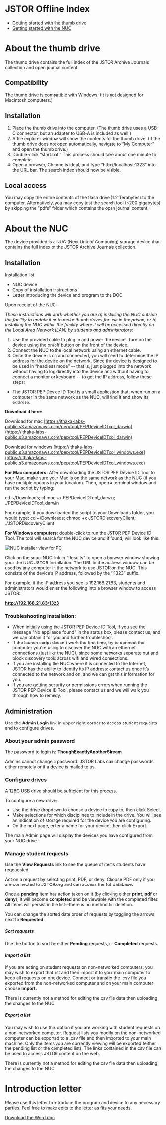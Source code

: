 # JSTOR Offline Index


* [Getting started with the thumb drive](#thumb)
* [Getting started with the NUC](#nuc)

# About the thumb drive<a id="thumb"></a>

The thumb drive contains the full index of the JSTOR Archive Journals collection and open journal content. 

## Compatibility

The thumb drive is compatible with Windows. (It is not designed for Macintosh computers.)

## Installation

1. Place the thumb drive into the computer. (The thumb drive uses a USB-C connector, but an adapter to USB-A is included as well.)
2. A file explorer window will show the contents for the thumb drive. (If the thumb drive does not open automatically, navigate to “My Computer” and open the thumb drive.)
3. Double-click “start.bat.” This process should take about one minute to complete.
4. Open a browser, Chrome is ideal, and type “http://localhost:1323” into the URL bar. The search index should now be visible.

## Local access

You may copy the entire contents of the flash drive (1.2 Terabytes) to the computer. Alternatively, you may copy just the search tool (~200 gigabytes) by skipping the "pdfs" folder which contains the open journal content.

# About the NUC<a id="nuc"></a>

The device provided is a NUC (Next Unit of Computing) storage device that contains the full index of the JSTOR Archive Journals collection.

## Installation
Installation list

- NUC device
- Copy of installation instructions
- Letter introducing the device and program to the DOC

Upon receipt of the NUC:

*These instructions will work whether you are a) installing the NUC outside the facility to update it or to make thumb drives for use in the prison, or b) installing the NUC within the facility where it will be accessed directly on the Local Area Network (LAN) by students and administrators:*

1. Use the provided cable to plug in and power the device. Turn on the device using  the on/off button on the front of the device.
2. Connect the NUC to the local network using an ethernet cable.
3. Once the device is on and connected, you will need to determine the IP address for the device on the network.  Since the device is designed to be used in “headless mode” -- that is, just plugged into the network without having to log directly into the device and without having to connect a monitor or keyboard -- to get the IP address, follow these steps:
* The JSTOR PEP Device ID Tool is a small application that, when run on a computer in the same network as the NUC, will find it and show its address.  

**Download it here:**

Download for mac [https://ithaka-labs-public.s3.amazonaws.com/pep/tool/PEPDeviceIDTool_darwin](https://ithaka-labs-public.s3.amazonaws.com/pep/tool/PEPDeviceIDTool_darwin)

Download for windows [https://ithaka-labs-public.s3.amazonaws.com/pep/tool/PEPDeviceIDTool_windows.exe](https://ithaka-labs-public.s3.amazonaws.com/pep/tool/PEPDeviceIDTool_windows.exe)

**For Mac computers:** After downloading the JSTOR PEP Device ID Tool to your Mac, make sure your Mac is on the same network as the NUC (if you have multiple options in your location). Then,  open a terminal window and  run the script by typing:   

cd ~/Downloads; chmod +x PEPDeviceIDTool_darwin; ./PEPDeviceIDTool_darwin

For example, if you downloaded the script to your Downloads folder, you would type:
cd ~/Downloads; chmod +x JSTORDiscoveryClient; ./JSTORDiscoveryClient

**For Windows computers:** double-click to run the JSTOR PEP Device ID Tool. The tool will search for the NUC device and if found, will look like this:

![NUC installer view for PC](img/NUC_PC_install.png)

Click on the snuc-NUC link in “Results” to open a browser window showing your the NUC JSTOR installation.  The URL in the address window can be used by any computer in the network to use JSTOR on the NUC.  This consists of the device’s IP address, followed by the “:1323” suffix.  

For example, if the IP address you see is 192.168.21.83, students and administrators would enter the following into a browser window to access JSTOR: 

**http://192.168.21.83:1323**

### Troubleshooting installation:
* When initially using the JSTOR PEP Device ID Tool, if you see the message "No appliance found" in the status box, please contact us, and we can obtain it for you and further troubleshoot.
* If the launch script doesn't work the first time, try to connect the computer you're using to discover the NUC with an ethernet connections (just like the NUC), since some networks separate out and block discovery tools across wifi and wired connections.
* If you are installing the NUC where it is connected to the Internet, JSTOR has the ability to identify its IP address: contact us once it’s connected to the network and on, and we can get this information for you.
* If you are getting security or permissions errors when running the JSTOR PEP Device ID Tool, please contact us and we will walk you through how to remedy.



## Administration
Use the **Admin Login** link in upper right corner to access student requests and to configure drives.

### About your admin password
The password to login is: **ThoughExactlyAnotherStream**

Admins cannot change a password. JSTOR Labs can change passwords either remotely or if a device is mailed to us.

### Configure drives
A 128G USB drive should be sufficient for this process.

To configure a new drive:

* Use the drive dropdown to choose a device to copy to, then click Select.
* Make selections for which disciplines to include in the drive. You will see an indication of storage required for the device you are configuring.
* On the next page, enter a name for your device, then click Export.

The main Admin page will display the devices you have configured from your NUC drive. 

### Manage student requests
Use the **View Requests** link to see the queue of items students have reqeuested.

Act on a request by selecting print, PDF, or deny. Choose PDF only if you are connected to JSTOR.org and can access the full database.

Once a **pending** item has action taken on it (by clicking either **print**, **pdf** or **deny**), it will become **completed** and be viewable with the completed filter. All items will persist in the list--there is no method for deletion.

You can change the sorted date order of requests by toggling the arrows next to **Requested**. 

##### Sort requests
Use the button to sort by either **Pending** requests, or **Completed** requests.


##### Import a list
If you are acting on student requests on non-networked computers, you may wish to export that list and then import it to your main computer to keep all requests on one device. Connect or transfer the .csv file you exported from the non-networked computer and on your main computer choose **Import.** 

There is currently not a method for editing the csv file data then uploading the changes to the NUC.

##### Export a list
You may wish to use this option if you are working with student requests on a non-networked computer. Request lists you modify on the non-networked computer can be exported to a .csv file and then imported to your main machine. Only the items you are currently viewing will be exported (either the pending list or the completed list). The links contained in the csv file can be used to access JSTOR content on the web.

There is currently not a method for editing the csv file data then uploading the changes to the NUC.

# Introduction letter

Please use this letter to introduce the program and device to any necessary parties. Feel free to make edits to the letter as fits your needs.

[Download the Word doc](https://ithaka-labs.s3.amazonaws.com/static-files/images/pep/Introductory+Letter+for+Department+of+Corrections+Feb+2020.docx)